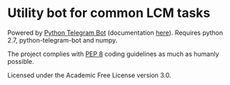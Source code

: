 # Utility bot for common LCM tasks

Powered by [Python Telegram Bot](https://github.com/python-telegram-bot/python-telegram-bot) (documentation [here](https://pythonhosted.org/python-telegram-bot/)).
Requires python 2.7, python-telegram-bot and numpy.

The project complies with [PEP 8](https://www.python.org/dev/peps/pep-0008/) coding guidelines as much as humanly possible.

Licensed under the Academic Free License version 3.0.
